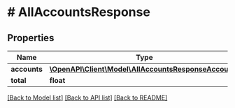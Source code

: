 # # AllAccountsResponse

## Properties

Name | Type | Description | Notes
------------ | ------------- | ------------- | -------------
**accounts** | [**\OpenAPI\Client\Model\AllAccountsResponseAccounts**](AllAccountsResponseAccounts.md) |  |
**total** | **float** |  |

[[Back to Model list]](../../README.md#models) [[Back to API list]](../../README.md#endpoints) [[Back to README]](../../README.md)

